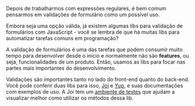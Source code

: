 Depois de trabalharmos com expressões regulares, é bem comum pensarmos em validações de formulário como um possível uso.

Embora seja uma opção válida, já existem algumas libs para validação de formulários com JavaScript - você se lembra de que há muitas libs para automatizar tarefas comuns em programação?

A validação de formulários é uma das tarefas que podem consumir muito tempo para desenvolver desde o início e normalmente não são **features**, ou seja, funcionalidades de um produto. Então, usamos as libs para focar nas partes mais importantes do desenvolvimento.

Validações são importantes tanto no lado do front-end quanto do back-end. Você pode conferir duas libs para isso, [Joi](https://joi.dev/) e [Yup](https://www.npmjs.com/package/yup), e suas documentações com exemplos de uso. A Joi tem um [ambiente de testes](https://joi.dev/tester/) que ajudam a visualizar melhor como utilizar os métodos dessa lib.
